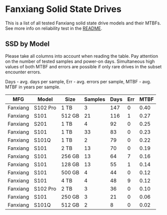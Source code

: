 Fanxiang Solid State Drives
===========================

This is a list of all tested Fanxiang solid state drive models and their MTBFs. See
more info on reliability test in the [README](https://github.com/linuxhw/SMART).

SSD by Model
------------

Please take all columns into account when reading the table. Pay attention on the
number of tested samples and power-on days. Simultaneous high values of both MTBF
and errors are possible if only rare drives in the subset encounter errors.

Days - avg. days per sample,
Err  - avg. errors per sample,
MTBF - avg. MTBF in years per sample.

| MFG       | Model              | Size   | Samples | Days  | Err   | MTBF |
|-----------|--------------------|--------|---------|-------|-------|------|
| Fanxiang  | S102 Pro           | 1 TB   | 3       | 147   | 0     | 0.40   |
| Fanxiang  | S101               | 512 GB | 21      | 116   | 1     | 0.27   |
| Fanxiang  | S201               | 1 TB   | 4       | 92    | 0     | 0.25   |
| Fanxiang  | S101               | 1 TB   | 33      | 83    | 0     | 0.23   |
| Fanxiang  | S101Q              | 1 TB   | 2       | 79    | 0     | 0.22   |
| Fanxiang  | S101               | 2 TB   | 13      | 70    | 0     | 0.19   |
| Fanxiang  | S101               | 256 GB | 13      | 64    | 7     | 0.16   |
| Fanxiang  | S101               | 128 GB | 13      | 55    | 1     | 0.14   |
| Fanxiang  | S101               | 500 GB | 4       | 44    | 0     | 0.12   |
| Fanxiang  | S101               | 4 TB   | 4       | 48    | 9     | 0.12   |
| Fanxiang  | S102 Pro           | 2 TB   | 3       | 36    | 0     | 0.10   |
| Fanxiang  | S101               | 250 GB | 3       | 21    | 0     | 0.06   |
| Fanxiang  | S101Q              | 512 GB | 2       | 8     | 0     | 0.02   |
